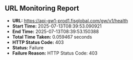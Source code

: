 ## URL Monitoring Report

- **URL:** https://api-gw1-prod1.fisglobal.com/gw/v1/health
- **Start Time:** 2025-07-13T08:39:53.090921
- **End Time:** 2025-07-13T08:39:53.150388
- **Total Time Taken:** 0.059467 seconds
- **HTTP Status Code:** 403
- **Status:** Failure
- **Failure Reason:** HTTP Status Code: 403
